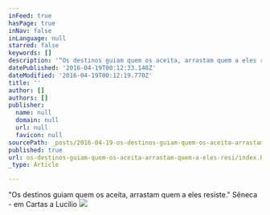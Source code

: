 ```yaml
---
inFeed: true
hasPage: true
inNav: false
inLanguage: null
starred: false
keywords: []
description: '“Os destinos guiam quem os aceita, arrastam quem a eles resiste.” Sêneca - em Cartas a Lucílio'
datePublished: '2016-04-19T00:12:33.148Z'
dateModified: '2016-04-19T00:12:19.770Z'
title: ''
author: []
authors: []
publisher:
  name: null
  domain: null
  url: null
  favicon: null
sourcePath: _posts/2016-04-19-os-destinos-guiam-quem-os-aceita-arrastam-quem-a-eles-resi.md
published: true
url: os-destinos-guiam-quem-os-aceita-arrastam-quem-a-eles-resi/index.html
_type: Article

---
```

"Os destinos guiam quem os aceita, arrastam quem a eles resiste." Sêneca - em Cartas a Lucílio
![](https://the-grid-user-content.s3-us-west-2.amazonaws.com/d4578442-4f81-4443-861b-c1d9e1cc9e1f.jpg)